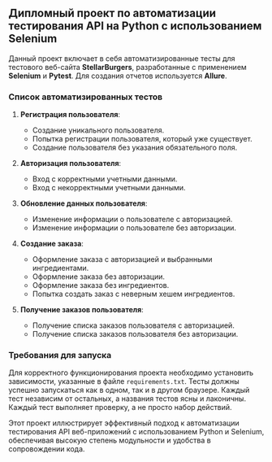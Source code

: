 ## Дипломный проект по автоматизации тестирования API на Python с использованием Selenium

Данный проект включает в себя автоматизированные тесты для тестового веб-сайта **StellarBurgers**, разработанные с применением **Selenium** и **Pytest**. Для создания отчетов используется **Allure**.

### Список автоматизированных тестов

1. **Регистрация пользователя**:
   - Создание уникального пользователя.
   - Попытка регистрации пользователя, который уже существует.
   - Создание пользователя без указания обязательного поля.

2. **Авторизация пользователя**:
   - Вход с корректными учетными данными.
   - Вход с некорректными учетными данными.

3. **Обновление данных пользователя**:
   - Изменение информации о пользователе с авторизацией.
   - Изменение информации о пользователе без авторизации.

4. **Создание заказа**:
   - Оформление заказа с авторизацией и выбранными ингредиентами.
   - Оформление заказа без авторизации.
   - Оформление заказа без ингредиентов.
   - Попытка создать заказ с неверным хешем ингредиентов.

5. **Получение заказов пользователя**:
   - Получение списка заказов пользователя с авторизацией.
   - Получение списка заказов пользователя без авторизации.

### Требования для запуска

Для корректного функционирования проекта необходимо установить зависимости, указанные в файле `requirements.txt`. Тесты должны успешно запускаться как в одном, так и в другом браузере. Каждый тест независим от остальных, а названия тестов ясны и лаконичны. Каждый тест выполняет проверку, а не просто набор действий.

Этот проект иллюстрирует эффективный подход к автоматизации тестирования API веб-приложений с использованием Python и Selenium, обеспечивая высокую степень модульности и удобства в сопровождении кода.
